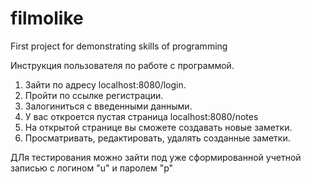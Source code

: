 # filmolike
First project for demonstrating skills of programming

Инструкция пользователя по работе с программой.

1) Зайти по адресу localhost:8080/login.
2) Пройти по ссылке регистрации.
3) Залогиниться с введенными данными.
4) У вас откроется пустая страница localhost:8080/notes
5) На открытой странице вы сможете создавать новые заметки.
6) Просматривать, редактировать, удалять созданные заметки.

ДЛя тестирования можно зайти под уже сформированной учетной записью с логином "u" и паролем "p"
